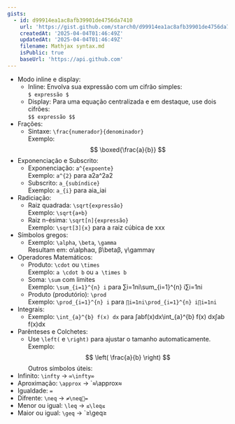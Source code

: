 ```yaml
---
gists:
  - id: d99914ea1ac8afb39901de4756da7410
    url: 'https://gist.github.com/starch0/d99914ea1ac8afb39901de4756da7410'
    createdAt: '2025-04-04T01:46:49Z'
    updatedAt: '2025-04-04T01:46:49Z'
    filename: Mathjax syntax.md
    isPublic: true
    baseUrl: 'https://api.github.com'
---
```

- Modo inline e display:
    - Inline: Envolva sua expressão com um cifrão simples:  
        `$ expressão $`
    - Display: Para uma equação centralizada e em destaque, use dois cifrões:  
        `$$ expressão $$`
- Frações:
    - Sintaxe: `\frac{numerador}{denominador}`  
        Exemplo:$$ \boxed{\frac{a}{b}} $$
- Exponenciação e Subscrito:
    - Exponenciação: `a^{expoente}`  
        Exemplo: `a^{2}` para a2a^2a2
    - Subscrito: `a_{subíndice}`  
        Exemplo: `a_{i}` para aia_iai​
- Radiciação:
    - Raiz quadrada: `\sqrt{expressão}`  
        Exemplo: `\sqrt{a+b}`
    - Raiz n-ésima: `\sqrt[n]{expressão}`  
        Exemplo: `\sqrt[3]{x}` para a raiz cúbica de xxx
- Símbolos gregos:
    - Exemplo: `\alpha`, `\beta`, `\gamma`  
        Resultam em: α\alphaα, β\betaβ, γ\gammaγ
- Operadores Matemáticos:
    - Produto: `\cdot` ou `\times`  
        Exemplo: `a \cdot b` ou `a \times b`
    - Soma: `\sum` com limites  
        Exemplo: `\sum_{i=1}^{n} i` para ∑i=1ni\sum_{i=1}^{n} i∑i=1n​i
    - Produto (produtório): `\prod`  
        Exemplo: `\prod_{i=1}^{n} i` para `∏i=1ni\prod_{i=1}^{n} i∏i=1n​i`
- Integrais:
    - Exemplo: `\int_{a}^{b} f(x) dx` para ∫abf(x)dx\int_{a}^{b} f(x) dx∫ab​f(x)dx
- Parênteses e Colchetes:
    - Use `\left(` e `\right)` para ajustar o tamanho automaticamente.  
    Exemplo:
    $$ \left( \frac{a}{b} \right) $$
Outros símbolos úteis:
- Infinito: `\infty` → `∞\infty∞`
- Aproximação: `\approx` → `≈\approx≈
- Igualdade: `=`
- Difrente: `\neq` → `≠\neq=`
- Menor ou igual: `\leq` → `≤\leq≤`
- Maior ou igual: `\geq` → `≥\geq≥

